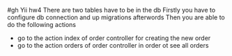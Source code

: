 #gh Yii hw4
There are two tables have to be in the db
Firstly you have to configure db connection and up migrations afterwords
Then you are able to do the following actions
 - go to the  action index of order controller for creating the new order
 - go to the  action orders of order controller in order ot see all orders
